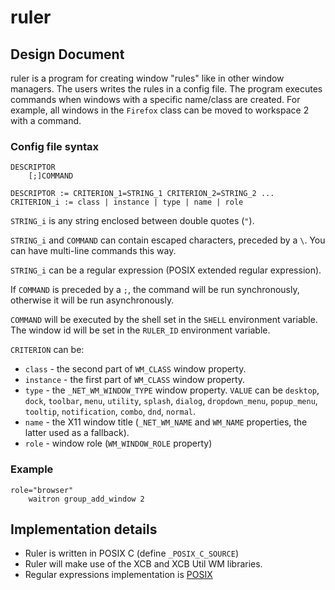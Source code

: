 ruler
=====

Design Document
---------------

ruler is a program for creating window "rules" like in other window managers.
The users writes the rules in a config file. The program executes commands when
windows with a specific name/class are created. For example, all windows in the
`Firefox` class can be moved to workspace 2 with a command.

### Config file syntax

```
DESCRIPTOR
	[;]COMMAND

DESCRIPTOR := CRITERION_1=STRING_1 CRITERION_2=STRING_2 ...
CRITERION_i := class | instance | type | name | role
```

`STRING_i` is any string enclosed between double quotes (`"`).

`STRING_i` and `COMMAND` can contain escaped characters, preceded by a `\`. You
can have multi-line commands this way.

`STRING_i` can be a regular expression (POSIX extended regular expression).

If `COMMAND` is preceded by a `;`, the command will be run synchronously,
otherwise it will be run asynchronously.

`COMMAND` will be executed by the shell set in the `SHELL` environment
variable. The window id will be set in the `RULER_ID` environment variable.

`CRITERION` can be:

* `class` - the second part of `WM_CLASS` window property.
* `instance` - the first part of `WM_CLASS` window property.
* `type` - the `_NET_WM_WINDOW_TYPE` window property. `VALUE` can be
	`desktop`, `dock`, `toolbar`, `menu`, `utility`, `splash`, `dialog`,
	`dropdown_menu`, `popup_menu`, `tooltip`, `notification`, `combo`, `dnd`,
	`normal`.
* `name` - the X11 window title (`_NET_WM_NAME` and `WM_NAME` properties, the
	latter used as a fallback).
* `role` - window role (`WM_WINDOW_ROLE` property)

### Example

```
role="browser"
	waitron group_add_window 2
```

Implementation details
----------------------

* Ruler is written in POSIX C (define `_POSIX_C_SOURCE`)
* Ruler will make use of the XCB and XCB Util WM libraries.
* Regular expressions implementation is [POSIX](https://www.gnu.org/software/libc/manual/html_node/Regular-Expressions.html)
